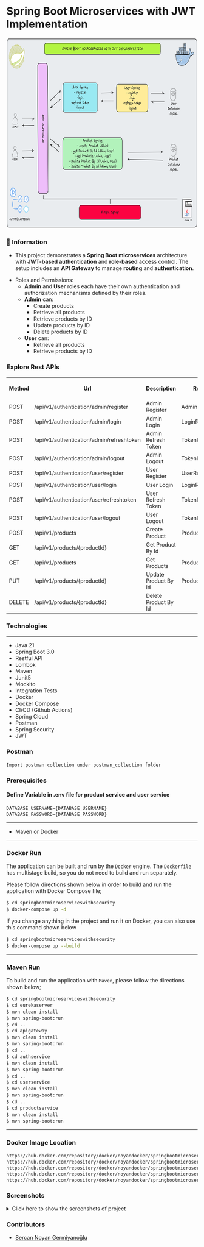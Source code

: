 # Spring Boot Microservices with JWT Implementation

<p align="center">
    <img src="screenshots/spring_boot_microservices_jwt_implementation_main.png" alt="Main Information" width="700" height="500">
</p>

### 📖 Information

<ul style="list-style-type:disc">
  <li>This project demonstrates a <b>Spring Boot microservices</b> architecture with <b>JWT-based authentication</b> and <b>role-based</b> access control. The setup includes an <b>API Gateway</b> to manage <b>routing</b> and <b>authentication</b>.</li> 
</ul>

<ul style="list-style-type:disc">
  <li>Roles and Permissions:
    <ul>
      <li><b>Admin</b> and <b>User</b> roles each have their own authentication and authorization mechanisms defined by their roles.</li>
      <li><b>Admin</b> can:
        <ul>
          <li>Create products</li>
          <li>Retrieve all products</li>
          <li>Retrieve products by ID</li>
          <li>Update products by ID</li>
          <li>Delete products by ID</li>
        </ul>
      </li>
      <li><b>User</b> can:
        <ul>
          <li>Retrieve all products</li>
          <li>Retrieve products by ID</li>
        </ul>
      </li>
    </ul>
  </li>
</ul>

### Explore Rest APIs

<table style="width:100%">
  <tr>
      <th>Method</th>
      <th>Url</th>
      <th>Description</th>
      <th>Request Body</th>
      <th>Header</th>
      <th>Valid Path Variable</th>
      <th>No Path Variable</th>
  </tr>
  <tr>
      <td>POST</td>
      <td>/api/v1/authentication/admin/register</td>
      <td>Admin Register</td>
      <td>AdminRegisterRequest</td>
      <td></td>
      <td></td>
      <td></td>
  <tr>
  <tr>
      <td>POST</td>
      <td>/api/v1/authentication/admin/login</td>
      <td>Admin Login</td>
      <td>LoginRequest</td>
      <td></td>
      <td></td>
      <td></td>
  <tr>
  <tr>
      <td>POST</td>
      <td>/api/v1/authentication/admin/refreshtoken</td>
      <td>Admin Refresh Token</td>
      <td>TokenRefreshRequest</td>
      <td></td>
      <td></td>
      <td></td>
  <tr>
  <tr>
      <td>POST</td>
      <td>/api/v1/authentication/admin/logout</td>
      <td>Admin Logout</td>
      <td>TokenInvalidateRequest</td>
      <td></td>
      <td></td>
      <td></td>
  <tr>
  <tr>
      <td>POST</td>
      <td>/api/v1/authentication/user/register</td>
      <td>User Register</td>
      <td>UserRegisterRequest</td>
      <td></td>
      <td></td>
      <td></td>
  <tr>
  <tr>
      <td>POST</td>
      <td>/api/v1/authentication/user/login</td>
      <td>User Login</td>
      <td>LoginRequest</td>
      <td></td>
      <td></td>
      <td></td>
  <tr>
  <tr>
      <td>POST</td>
      <td>/api/v1/authentication/user/refreshtoken</td>
      <td>User Refresh Token</td>
      <td>TokenRefreshRequest</td>
      <td></td>
      <td></td>
      <td></td>
  <tr>
  <tr>
      <td>POST</td>
      <td>/api/v1/authentication/user/logout</td>
      <td>User Logout</td>
      <td>TokenInvalidateRequest</td>
      <td></td>
      <td></td>
      <td></td>
  <tr>
  <tr>
      <td>POST</td>
      <td>/api/v1/products</td>
      <td>Create Product</td>
      <td>ProductCreateRequest</td>
      <td></td>
      <td></td>
      <td></td>
  <tr>
  <tr>
      <td>GET</td>
      <td>/api/v1/products/{productId}</td>
      <td>Get Product By Id</td>
      <td></td>
      <td></td>
      <td>ProductId</td>
      <td></td>
  <tr>
  <tr>
      <td>GET</td>
      <td>/api/v1/products</td>
      <td>Get Products</td>
      <td>ProductPagingRequest</td>
      <td></td>
      <td></td>
      <td></td>
  <tr>
  <tr>
      <td>PUT</td>
      <td>/api/v1/products/{productId}</td>
      <td>Update Product By Id</td>
      <td>ProductUpdateRequest</td>
      <td></td>
      <td>ProductId</td>
      <td></td>
  <tr>
  <tr>
      <td>DELETE</td>
      <td>/api/v1/products/{productId}</td>
      <td>Delete Product By Id</td>
      <td></td>
      <td></td>
      <td>ProductId</td>
      <td></td>
  <tr>
</table>


### Technologies

---
- Java 21
- Spring Boot 3.0
- Restful API
- Lombok
- Maven
- Junit5
- Mockito
- Integration Tests
- Docker
- Docker Compose
- CI/CD (Github Actions)
- Spring Cloud
- Postman
- Spring Security
- JWT

### Postman

```
Import postman collection under postman_collection folder
```


### Prerequisites

#### Define Variable in .env file for product service and user service

```
DATABASE_USERNAME={DATABASE_USERNAME}
DATABASE_PASSWORD={DATABASE_PASSWORD}
```

---
- Maven or Docker
---


### Docker Run
The application can be built and run by the `Docker` engine. The `Dockerfile` has multistage build, so you do not need to build and run separately.

Please follow directions shown below in order to build and run the application with Docker Compose file;

```sh
$ cd springbootmicroserviceswithsecurity
$ docker-compose up -d
```

If you change anything in the project and run it on Docker, you can also use this command shown below

```sh
$ cd springbootmicroserviceswithsecurity
$ docker-compose up --build
```

---
### Maven Run
To build and run the application with `Maven`, please follow the directions shown below;

```sh
$ cd springbootmicroserviceswithsecurity
$ cd eurekaserver
$ mvn clean install
$ mvn spring-boot:run
$ cd ..
$ cd apigateway
$ mvn clean install
$ mvn spring-boot:run
$ cd ..
$ cd authservice
$ mvn clean install
$ mvn spring-boot:run
$ cd ..
$ cd userservice
$ mvn clean install
$ mvn spring-boot:run
$ cd ..
$ cd productservice
$ mvn clean install
$ mvn spring-boot:run
```

---
### Docker Image Location

```
https://hub.docker.com/repository/docker/noyandocker/springbootmicroserviceswithsecurityeurekaserver/general
https://hub.docker.com/repository/docker/noyandocker/springbootmicroserviceswithsecurityapigateway/general
https://hub.docker.com/repository/docker/noyandocker/springbootmicroserviceswithsecurityauthservice/general
https://hub.docker.com/repository/docker/noyandocker/springbootmicroserviceswithsecurityuserservice/general
https://hub.docker.com/repository/docker/noyandocker/springbootmicroserviceswithsecurityproductservice/general
```

### Screenshots

<details>
<summary>Click here to show the screenshots of project</summary>
    <p> Figure 1 </p>
    <img src ="screenshots/eureka_server_image.PNG">
    <p> Figure 2 </p>
    <img src ="screenshots/docker_image.PNG">
    <p> Figure 3 </p>
    <img src ="screenshots/0_register_admin.PNG">
    <p> Figure 4 </p>
    <img src ="screenshots/0_login_admin.PNG">
    <p> Figure 5 </p>
    <img src ="screenshots/0_refresh_token_admin.PNG">
    <p> Figure 6 </p>
    <img src ="screenshots/0_logout_admin.PNG">
    <p> Figure 7 </p>
    <img src ="screenshots/2_register_user.PNG">
    <p> Figure 8 </p>
    <img src ="screenshots/2_login_user.PNG">
    <p> Figure 9 </p>
    <img src ="screenshots/2_refresh_token_user.PNG">
    <p> Figure 10 </p>
    <img src ="screenshots/2_logout_user.PNG">
    <p> Figure 11 </p>
    <img src ="screenshots/3_create_product_by_user.PNG">
    <p> Figure 12 </p>
    <img src ="screenshots/1_get_product_by_admin.PNG">
    <p> Figure 13 </p>
    <img src ="screenshots/3_get_product_by_user.PNG">
    <p> Figure 14 </p>
    <img src ="screenshots/3_get_products_by_user.PNG">
    <p> Figure 15 </p>
    <img src ="screenshots/3_update_product_by_admin.PNG">
    <p> Figure 16 </p>
    <img src ="screenshots/3_delete_product_by_admin.PNG">
</details>


### Contributors

- [Sercan Noyan Germiyanoğlu](https://github.com/Rapter1990)